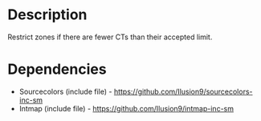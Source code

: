# Description
Restrict zones if there are fewer CTs than their accepted limit.

# Dependencies
- Sourcecolors (include file) - https://github.com/Ilusion9/sourcecolors-inc-sm
- Intmap (include file) - https://github.com/Ilusion9/intmap-inc-sm

